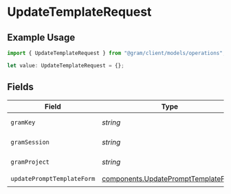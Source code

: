 # UpdateTemplateRequest

## Example Usage

```typescript
import { UpdateTemplateRequest } from "@gram/client/models/operations";

let value: UpdateTemplateRequest = {};
```

## Fields

| Field                                                                                      | Type                                                                                       | Required                                                                                   | Description                                                                                |
| ------------------------------------------------------------------------------------------ | ------------------------------------------------------------------------------------------ | ------------------------------------------------------------------------------------------ | ------------------------------------------------------------------------------------------ |
| `gramKey`                                                                                  | *string*                                                                                   | :heavy_minus_sign:                                                                         | API Key header                                                                             |
| `gramSession`                                                                              | *string*                                                                                   | :heavy_minus_sign:                                                                         | Session header                                                                             |
| `gramProject`                                                                              | *string*                                                                                   | :heavy_minus_sign:                                                                         | project header                                                                             |
| `updatePromptTemplateForm`                                                                 | [components.UpdatePromptTemplateForm](../../models/components/updateprompttemplateform.md) | :heavy_check_mark:                                                                         | N/A                                                                                        |